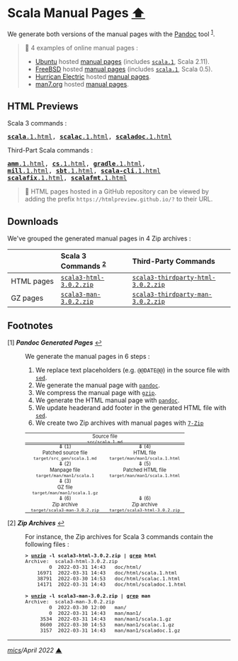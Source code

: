# <span id="top">Scala Manual Pages</span> <span style="size:30%;"><a href="../../README.md">⬆</a></span>

We generate both versions of the manual pages with the [Pandoc][pandoc] tool <sup id="anchor_01">[1](#footnote_01)</sup>.

> **:mag_right:** 4 examples of online manual pages :
> - [Ubuntu](https://manpages.ubuntu.com/) hosted [manual pages](http://manpages.ubuntu.com/manpages/jammy/) (includes [`scala.1`](https://manpages.ubuntu.com/manpages/jammy/en/man1/scala.1.html), Scala 2.11).
> - [FreeBSD](https://www.freebsd.org/) hosted [manual pages](https://www.freebsd.org/cgi/man.cgi) (includes [`scala.1`](https://www.freebsd.org/cgi/man.cgi?query=scala&format=html), Scala 0.5).
> - [Hurrican Electric](https://www.he.net/) hosted [manual pages](http://man.he.net/).
> - [man7.org](https://man7.org/) hosted [manual pages](https://man7.org/linux/man-pages/index.html).

## <span id="previews">HTML Previews</span>

Scala 3 commands :
<pre>
<a href="https://tinyurl.com/2p9cn8ns?https://github.com/michelou/dotty-examples/blob/master/docs/3.0.2/html/scala.1.html" rel="external"><b>scala</b>.1.html</a>, <a href="https://tinyurl.com/2p9cn8ns?https://github.com/michelou/dotty-examples/blob/master/docs/3.0.2/html/scalac.1.html" rel="external"><b>scalac</b>.1.html</a>, <a href="
https://tinyurl.com/2p9cn8ns?https://github.com/michelou/dotty-examples/blob/master/docs/3.0.2/html/scaladoc.1.html" rel="external"><b>scaladoc</b>.1.html</a>
</pre>

Third-Part Scala commands :
<pre>
<a href="
https://tinyurl.com/2p9cn8ns?https://github.com/michelou/dotty-examples/blob/master/docs/3.0.2/html/amm.1.html" rel="external"><b>amm</b>.1.html</a>, <a href="
https://tinyurl.com/2p9cn8ns?https://github.com/michelou/dotty-examples/blob/master/docs/3.0.2/html/cs.1.html" rel="external"><b>cs</b>.1.html</a>, <a href="
https://tinyurl.com/2p9cn8ns?https://github.com/michelou/dotty-examples/blob/master/docs/3.0.2/html/gradle.1.html" rel="external"><b>gradle</b>.1.html</a>,<br/><a href="
https://tinyurl.com/2p9cn8ns?https://github.com/michelou/dotty-examples/blob/master/docs/3.0.2/html/mill.1.html" rel="external"><b>mill</b>.1.html</a>, <a href="
https://tinyurl.com/2p9cn8ns?https://github.com/michelou/dotty-examples/blob/master/docs/3.0.2/html/sbt.1.html" rel="external"><b>sbt</b>.1.html</a>, <a href="
https://tinyurl.com/2p9cn8ns?https://github.com/michelou/dotty-examples/blob/master/docs/3.0.2/html/scala-cli.1.html" rel="external"><b>scala-cli</b>.1.html</a><br/><a href="
https://tinyurl.com/2p9cn8ns?https://github.com/michelou/dotty-examples/blob/master/docs/3.0.2/html/scalafix.1.html" rel="external"><b>scalafix</b>.1.html</a>, <a href="
https://tinyurl.com/2p9cn8ns?https://github.com/michelou/dotty-examples/blob/master/docs/3.0.2/html/scalafmt.1.html" rel="external"><b>scalafmt</b>.1.html</a>
</pre>

> **:mag_right:** HTML pages hosted in a GitHub repository can be viewed by adding the prefix `https://htmlpreview.github.io/?` to their URL.

## <span id="downloads">Downloads</span>

We've grouped the generated manual pages in 4 Zip archives :

| &nbsp;     | Scala 3 Commands&nbsp;<sup id="anchor_02">[2](#footnote_02)</sup> | Third-Party&nbsp;Commands |
|:-----------|:-----------------|:--------------------------|
| HTML&nbsp;pages | [`scala3-html-3.0.2.zip`](scala3-html-3.0.2.zip) | [`scala3-thirdparty-html-3.0.2.zip`](scala3-thirdparty-html-3.0.2.zip)  |
| GZ&nbsp;pages   | [`scala3-man-3.0.2.zip`](scala3-man-3.0.2.zip)| [`scala3-thirdparty-man-3.0.2.zip`](scala3-thirdparty-man-3.0.2.zip) |

## <span id="footnotes">Footnotes</span>

<span id="footnote_01">[1]</span> ***Pandoc Generated Pages*** [↩](#anchor_01)

<dl><dd>
We generate the manual pages in 6 steps :
<ol>
<li>We replace text placeholders (e.g. <code>@@DATE@@</code>) in the source file with <a href="https://www.gnu.org/software/sed/manual/sed.html#Command_002dLine-Options"><code>sed</code></a>.</li>
<li>We generate the manual page with <a href="https://pandoc.org/MANUAL.html"><code>pandoc</code></a>.</li>
<li>We compress the manual page with <a href="https://www.gnu.org/software/gzip/manual/gzip.html#Sample"><code>gzip</code></a>.</li>
<li>We generate the HTML manual page with <a href="https://pandoc.org/MANUAL.html"><code>pandoc</code></a>.</li>
<li>We update headerand add footer in the generated HTML file with <a href="https://www.gnu.org/software/sed/manual/sed.html#Command_002dLine-Options"><code>sed</code></a>.</li>
<li>We create two Zip archives with manual pages with <a href="https://www.7-zip.org/"><code>7-Zip</code></a></li>
</ol>
</dd>
<dd>
<table style="text-align:center;font-size:80%;">
<tr>
<td style="width:360px;padding:0;">
Source file<br/><code>src/scala.1.md</code>
</td>
</tr>
</table>
<table style="margin-top:-16px;text-align:center;font-size:80%;">
<tr>
<td style="width:180px;vertical-align:top;padding:0;">
<b>&#8681;</b> (1)<br/>
Patched source file<br/><code>target/src_gen/scala.1.md</code><br/>
<b>&#8681;</b> (2)<br/>
Manpage file<br/><code>target/man/man1/scala.1</code><br/>
<b>&#8681;</b> (3)<br/>
GZ file<br/><code>target/man/man1/scala.1.gz</code>
</td>
<td style="width:180px;vertical-align:top;padding:0;">
<b>&#8681;</b> (4)<br/>
HTML file<br/><code>target/man/man1/scala.1.html</code><br/>
<b>&#8681;</b> (5)<br/>
Patched HTML file<br/><code>target/man/man1/scala.1.html</code>
</td>
</tr>
<tr><td style="width:180px;text-align:center;padding:0;">
<b>&#8681;</b> (6)<br/>
Zip archive<br/><code>target/scala3-man-3.0.2.zip</code>
</td>
<td style="width:180px;text-align:center;padding:0;">
<b>&#8681;</b> (6)<br/>
Zip archive<br/><code>target/scala3-html-3.0.2.zip</code>
</td></tr>
</table>
</dd></dl>

<span id="footnote_02">[2]</span> ***Zip Archives*** [↩](#anchor_02)

<dl><dd>
For instance, the Zip archives for Scala 3 commands contain the following files :

</dd>
<dd>
<pre style="font-size:80%;">
<b>&gt; <a href="https://linux.die.net/man/1/unzip" rel="external">unzip</a> -l scala3-html-3.0.2.zip | <a href="https://linux.die.net/man/1/grep" rel="external">grep</a> html</b>
Archive:  scala3-html-3.0.2.zip
        0  2022-03-31 14:43   doc/html/
    16971  2022-03-31 14:43   doc/html/scala.1.html
    38791  2022-03-30 14:53   doc/html/scalac.1.html
    14171  2022-03-31 14:43   doc/html/scaladoc.1.html
&nbsp;
<b>&gt; <a href="https://linux.die.net/man/1/unzip" rel="external">unzip</a> -l scala3-man-3.0.2.zip | <a href="https://linux.die.net/man/1/grep" rel="external">grep</a> man</b>
Archive:  scala3-man-3.0.2.zip
        0  2022-03-30 12:00   man/
        0  2022-03-31 14:43   man/man1/
     3534  2022-03-31 14:43   man/man1/scala.1.gz
     8600  2022-03-30 14:53   man/man1/scalac.1.gz
     3157  2022-03-31 14:43   man/man1/scaladoc.1.gz
</pre>
</dd></dl>

***

*[mics](https://lampwww.epfl.ch/~michelou/)/April 2022* [**&#9650;**](#top)
<span id="bottom">&nbsp;</span>

<!-- link refs -->

[pandoc]: https://pandoc.org/installing.html
